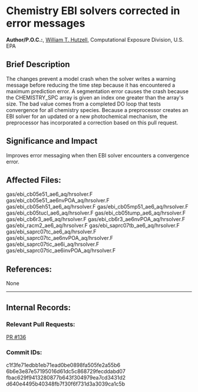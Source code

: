 # Chemistry EBI solvers corrected in error messages
    
**Author/P.O.C.:**, [William T. Hutzell](mailto:hutzell.bill@epa.gov), Computational Exposure Division, U.S. EPA
    
## Brief Description

The changes prevent a model crash when the solver writes a warning message before reducing the time step because
it has encountered a maximum prediction error. A segmentation error causes the crash because the CHEMISTRY_SPC array is
given an index one greater than the array's size. The bad value comes from a completed DO loop that tests convergence
for all chemistry species. Because a preprocessor creates an EBI solver for an updated or a new photochemical
mechanism, the preprocessor has incorporated a correction based on this pull request. 
    
## Significance and Impact
    
Improves error messaging when then EBI solver encounters a convergence error.  
    
## Affected Files:
    
gas/ebi_cb05e51_ae6_aq/hrsolver.F
gas/ebi_cb05e51_ae6nvPOA_aq/hrsolver.F
gas/ebi_cb05eh51_ae6_aq/hrsolver.F
gas/ebi_cb05mp51_ae6_aq/hrsolver.F
gas/ebi_cb05tucl_ae6_aq/hrsolver.F
gas/ebi_cb05tump_ae6_aq/hrsolver.F
gas/ebi_cb6r3_ae6_aq/hrsolver.F
gas/ebi_cb6r3_ae6nvPOA_aq/hrsolver.F
gas/ebi_racm2_ae6_aq/hrsolver.F
gas/ebi_saprc07tb_ae6_aq/hrsolver.F
gas/ebi_saprc07tc_ae6_aq/hrsolver.F
gas/ebi_saprc07tc_ae6nvPOA_aq/hrsolver.F
gas/ebi_saprc07tic_ae6i_aq/hrsolver.F
gas/ebi_saprc07tic_ae6invPOA_aq/hrsolver.F

## References:    

None
    
-----
## Internal Records:
    
    
### Relevant Pull Requests:
  [PR #136](https://github.com/USEPA/CMAQ_Dev/pull/136)
    
### Commit IDs:
    
c1f3fe71edbb1eb71ead0be0898fa505fe2a55b6
6b6e3e87e57195016d61dc5c868729fecddabd07
fbac629f9413280877b643f304979ea7cd3431d2
d640e4495b40348fb7f30f6f731d3a3039ca1c5b
    
